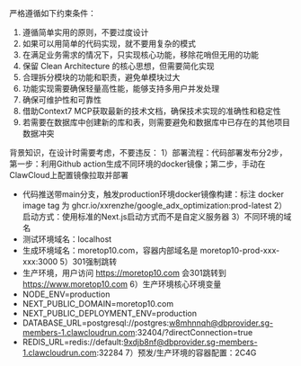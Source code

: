 严格遵循如下约束条件：
1. 遵循简单实用的原则，不要过度设计
2. 如果可以用简单的代码实现，就不要用复杂的模式
3. 在满足业务需求的情况下，只实现核心功能，移除花哨但无用的功能
4. 保留 Clean Architecture 的核心思想，但需要简化实现
5. 合理拆分模块的功能和职责，避免单模块过大
6. 功能实现需要确保轻量高性能，能够支持多用户并发处理
7. 确保可维护性和可靠性
8. 借助Context7 MCP获取最新的技术文档，确保技术实现的准确性和稳定性
9. 若需要在数据库中创建新的库和表，则需要避免和数据库中已存在的其他项目数据冲突

背景知识，在设计时需要考虑，不要违反：
1）部署流程：代码部署发布分2步，第一步：利用Github action生成不同环境的docker镜像；第二步，手动在ClawCloud上配置镜像拉取并部署
- 代码推送带main分支，触发production环境docker镜像构建：标注 docker image tag 为 ghcr.io/xxrenzhe/google_adx_optimization:prod-latest
2）启动方式：使用标准的Next.js启动方式而不是自定义服务器
3）不同环境的域名
- 测试环境域名：localhost
- 生成环境域名：moretop10.com，容器内部域名是 moretop10-prod-xxx-xxx:3000
5）301强制跳转
- 生产环境，用户访问 https://moretop10.com 会301跳转到 https://www.moretop10.com
6）生产环境核心环境变量
- NODE_ENV=production
- NEXT_PUBLIC_DOMAIN=moretop10.com
- NEXT_PUBLIC_DEPLOYMENT_ENV=production
- DATABASE_URL=postgresql://postgres:w8mhnnqh@dbprovider.sg-members-1.clawcloudrun.com:32404/?directConnection=true
- REDIS_URL=redis://default:9xdjb8nf@dbprovider.sg-members-1.clawcloudrun.com:32284
7）预发/生产环境的容器配置：2C4G
